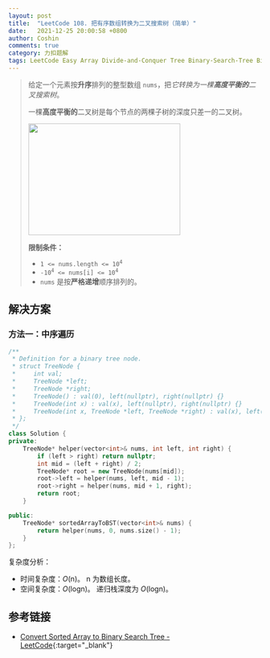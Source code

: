 ```yaml
---
layout: post
title:  "LeetCode 108. 把有序数组转换为二叉搜索树（简单）"
date:   2021-12-25 20:00:58 +0800
author: Coshin
comments: true
category: 力扣题解
tags: LeetCode Easy Array Divide-and-Conquer Tree Binary-Search-Tree Binary-Tree
---
```

> 给定一个元素按**升序**排列的整型数组 `nums`，把*它转换为一棵**高度平衡的**二叉搜索树*。
> 
> 一棵**高度平衡的**二叉树是每个节点的两棵子树的深度只差一的二叉树。
> 
> <img alt="" src="https://assets.leetcode.com/uploads/2021/02/18/btree1.jpg" style="width: 302px; height: 222px;">
> 
> **限制条件：**
> 
> * <code>1 <= nums.length <= 10<sup>4</sup></code>
> * <code>-10<sup>4</sup> <= nums[i] <= 10<sup>4</sup></code>
> * `nums` 是按**严格递增**顺序排列的。

## 解决方案

### 方法一：中序遍历

```cpp
/**
 * Definition for a binary tree node.
 * struct TreeNode {
 *     int val;
 *     TreeNode *left;
 *     TreeNode *right;
 *     TreeNode() : val(0), left(nullptr), right(nullptr) {}
 *     TreeNode(int x) : val(x), left(nullptr), right(nullptr) {}
 *     TreeNode(int x, TreeNode *left, TreeNode *right) : val(x), left(left), right(right) {}
 * };
 */
class Solution {
private:
    TreeNode* helper(vector<int>& nums, int left, int right) {
        if (left > right) return nullptr;
        int mid = (left + right) / 2;
        TreeNode* root = new TreeNode(nums[mid]);
        root->left = helper(nums, left, mid - 1);
        root->right = helper(nums, mid + 1, right);
        return root;
    }

public:
    TreeNode* sortedArrayToBST(vector<int>& nums) {
        return helper(nums, 0, nums.size() - 1);
    }
};
```

复杂度分析：
* 时间复杂度：*O*(n)。
  n 为数组长度。
* 空间复杂度：*O*(logn)。
  递归栈深度为 *O*(logn)。

## 参考链接

* [Convert Sorted Array to Binary Search Tree - LeetCode](https://leetcode.com/problems/convert-sorted-array-to-binary-search-tree/){:target="_blank"}
